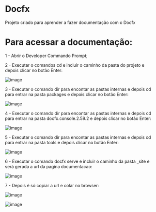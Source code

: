 # Docfx

Projeto criado para aprender a fazer documentação com o Docfx

# Para acessar a documentação:

1 - Abrir o Developer Commando Prompt;

2 - Executar o comandos cd e incluir o caminho da pasta do projeto e depois clicar no botão Enter:

![image](https://user-images.githubusercontent.com/69947504/175529485-76922617-49d8-4679-85c5-84e9dafd7d5b.png)

3 - Executar o comando dir para encontar as pastas internas e depois cd para entrar na pasta packages e depois clicar no botão Enter:

![image](https://user-images.githubusercontent.com/69947504/175530102-58283e3d-0459-41e1-a3f1-6ae33a68c917.png)

4 - Executar o comando dir para encontar as pastas internas e depois cd para entrar na pasta docfx.console.2.59.2 e depois clicar no botão Enter:

![image](https://user-images.githubusercontent.com/69947504/175530304-78e8bc4c-e230-4605-89d5-693c4bf6954d.png)

5 - Executar o comando dir para encontar as pastas internas e depois cd para entrar na pasta tools e depois clicar no botão Enter:

![image](https://user-images.githubusercontent.com/69947504/175530523-ee7ffb02-2c98-47b5-aa30-d481b237041d.png)

6 - Executar o comando docfx serve e incluir o caminho da pasta _site e será gerada a url da pagina documentacao:

![image](https://user-images.githubusercontent.com/69947504/175540708-300626a4-a5d1-4b91-ab34-dc972b1f045a.png)

7 - Depois é só copiar a url e colar no browser:

![image](https://user-images.githubusercontent.com/69947504/175540978-bc06c14d-8f2c-498e-8d98-0632890f25aa.png)

![image](https://user-images.githubusercontent.com/69947504/175541114-974e4e35-c0f6-447d-96bf-8f4a0fa275f0.png)



